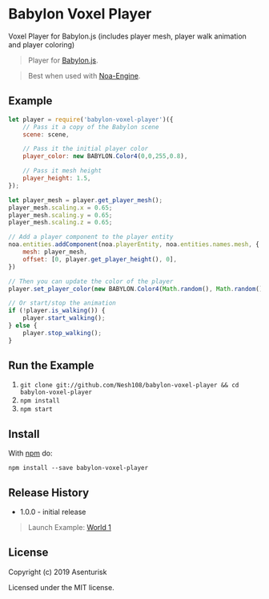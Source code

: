 # Babylon Voxel Player
Voxel Player for Babylon.js (includes player mesh, player walk animation and player coloring)

> Player for [Babylon.js](https://github.com/BabylonJS/Babylon.js).

> Best when used with [Noa-Engine](https://github.com/andyhall/noa).

## Example

```js
let player = require('babylon-voxel-player')({
  	// Pass it a copy of the Babylon scene
	scene: scene,

	// Pass it the initial player color
	player_color: new BABYLON.Color4(0,0,255,0.8),

	// Pass it mesh height
	player_height: 1.5,
});

let player_mesh = player.get_player_mesh();
player_mesh.scaling.x = 0.65;
player_mesh.scaling.y = 0.65;
player_mesh.scaling.z = 0.65;

// Add a player component to the player entity
noa.entities.addComponent(noa.playerEntity, noa.entities.names.mesh, {
	mesh: player_mesh,
	offset: [0, player.get_player_height(), 0],
})

// Then you can update the color of the player
player.set_player_color(new BABYLON.Color4(Math.random(), Math.random(), Math.random(), 0.8));

// Or start/stop the animation
if (!player.is_walking()) {
    player.start_walking();
} else {
    player.stop_walking();
}

```

## Run the Example

1. `git clone git://github.com/Nesh108/babylon-voxel-player && cd babylon-voxel-player`
1. `npm install`
1. `npm start`

## Install

With [npm](https://npmjs.org) do:

```
npm install --save babylon-voxel-player
```

## Release History

* 1.0.0 - initial release

> Launch Example:
[World 1](https://nesh108.github.io/babylon-voxel-demo/)


## License

Copyright (c) 2019 Asenturisk <br/>

Licensed under the MIT license.
